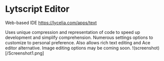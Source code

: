 # Lytscript Editor
Web-based IDE
https://lycelia.com/apps/text

Uses unique compression and representation of code to speed up development and simplify comprehension. Numerous settings options to customize to personal preference. Also allows rich text editing and Ace editor alternative. Image editing options may be coming soon.
!(screenshot)[/Screenshot1.png]
